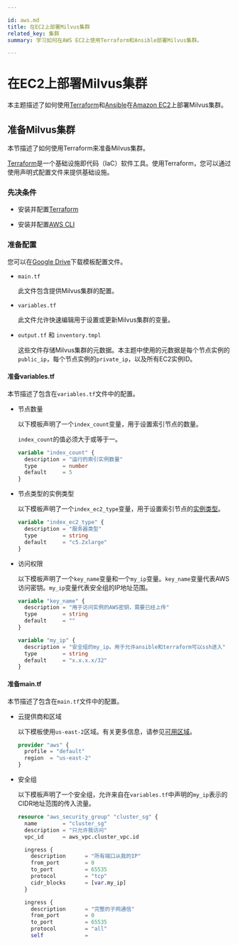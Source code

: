 ```yaml
---

id: aws.md
title: 在EC2上部署Milvus集群
related_key: 集群
summary: 学习如何在AWS EC2上使用Terraform和Ansible部署Milvus集群。

---
```


# 在EC2上部署Milvus集群

本主题描述了如何使用[Terraform](https://www.terraform.io/)和[Ansible](https://www.ansible.com/overview/how-ansible-works)在[Amazon EC2](https://docs.aws.amazon.com/ec2/)上部署Milvus集群。

## 准备Milvus集群

本节描述了如何使用Terraform来准备Milvus集群。

[Terraform](https://www.terraform.io/)是一个基础设施即代码（IaC）软件工具。使用Terraform，您可以通过使用声明式配置文件来提供基础设施。

### 先决条件

- 安装并配置[Terraform](https://www.terraform.io/downloads.html)

- 安装并配置[AWS CLI](https://docs.aws.amazon.com/cli/latest/userguide/install-cliv2.html)

### 准备配置

您可以在[Google Drive](https://drive.google.com/file/d/1jLQV0YkseOVj5X0exj17x9dWQjLCP7-1/view)下载模板配置文件。

- ```main.tf```

  此文件包含提供Milvus集群的配置。

- ```variables.tf```

  此文件允许快速编辑用于设置或更新Milvus集群的变量。

- ```output.tf``` 和 ```inventory.tmpl```

  这些文件存储Milvus集群的元数据。本主题中使用的元数据是每个节点实例的```public_ip```，每个节点实例的```private_ip```，以及所有EC2实例ID。

#### 准备variables.tf

本节描述了包含在```variables.tf```文件中的配置。

- 节点数量

  以下模板声明了一个```index_count```变量，用于设置索引节点的数量。

  <div class="alert note"> <code>index_count</code>的值必须大于或等于一。</div>

  ```variables.tf
  variable "index_count" {
    description = "运行的索引实例数量"
    type        = number
    default     = 5
  }
  ```

- 节点类型的实例类型

  以下模板声明了一个```index_ec2_type```变量，用于设置索引节点的[实例类型](https://aws.amazon.com/ec2/instance-types/)。

  ```variables.tf
  variable "index_ec2_type" {
    description = "服务器类型"
    type        = string
    default     = "c5.2xlarge"
  }
  ```

- 访问权限

  以下模板声明了一个```key_name```变量和一个```my_ip```变量。```key_name```变量代表AWS访问密钥。```my_ip```变量代表安全组的IP地址范围。

  ```variables.tf
  variable "key_name" {
    description = "用于访问实例的AWS密钥，需要已经上传"
    type        = string
    default     = ""
  }
  
  variable "my_ip" {
    description = "安全组的my_ip。用于允许ansible和terraform可以ssh进入"
    type        = string
    default     = "x.x.x.x/32"
  }
  ```

#### 准备main.tf

本节描述了包含在```main.tf```文件中的配置。

- 云提供商和区域

  以下模板使用```us-east-2```区域。有关更多信息，请参见[可用区域](https://docs.aws.amazon.com/AWSEC2/latest/UserGuide/using-regions-availability-zones.html#concepts-available-regions)。

  ```main.tf
  provider "aws" {
    profile = "default"
    region  = "us-east-2"
  }
  ```

- 安全组

  以下模板声明了一个安全组，允许来自在```variables.tf```中声明的```my_ip```表示的CIDR地址范围的传入流量。

  ```main.tf
  resource "aws_security_group" "cluster_sg" {
    name        = "cluster_sg"
    description = "只允许我访问"
    vpc_id      = aws_vpc.cluster_vpc.id
  
    ingress {
      description      = "所有端口从我的IP"
      from_port        = 0
      to_port          = 65535
      protocol         = "tcp"
      cidr_blocks      = [var.my_ip]
    }
  
    ingress {
      description      = "完整的子网通信"
      from_port        = 0
      to_port          = 65535
      protocol         = "all"
      self             =